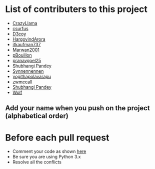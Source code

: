 # List of contributers to this project
* [CrazyLlama](https://github.com/CrazyLlama)
* [csurfus](https://github.com/csurfus)
* [D3coy](https://github.com/d3coy)
* [HargovindArora](https://github.com/HargovindArora)
* [jtkaufman737](https://github.com/jtkaufman737)
* [Marwan2001](https://github.com/Marwan2001)
* [pBouillon](https://github.com/pBouillon)
* [pranavgoel25](https://github.com/pranavgoel25)
* [Shubhangi Pandey](https://github.com/meshubhangi)
* [Synnennennen](https://github.com/Synnennennen)
* [yogithapolavarapu](https://github.com/yogithapolavarapu)
* [zwmccall](https://github.com/zwmccall)
* [Shubhangi Pandey](https://github.com/meshubhangi)
* [Wolf](https://github.com/Wolf-0)

## Add your name when you push on the project (alphabetical order)

# Before each pull request
* Comment your code as shown [here](https://google.github.io/styleguide/pyguide.html)
* Be sure you are using Python 3.x
* Resolve all the conflicts
